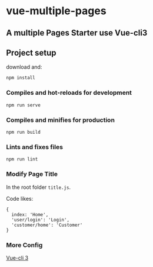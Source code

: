 # vue-multiple-pages

## A multiple Pages Starter use Vue-cli3

## Project setup

download and:

```
npm install
```
### Compiles and hot-reloads for development
```
npm run serve
```


### Compiles and minifies for production
```
npm run build
```

### Lints and fixes files
```
npm run lint
```

### Modify Page Title

In the root folder `title.js`.

Code likes:

```
{
  index: 'Home',
  'user/login': 'Login',
  'customer/home': 'Customer'
}
```

### More Config

[Vue-cli 3](https://cli.vuejs.org/)